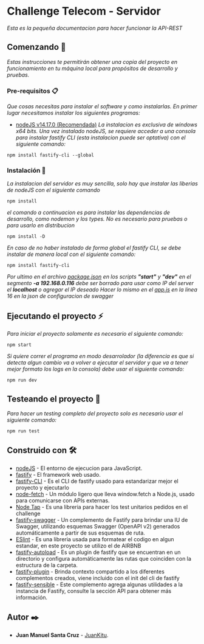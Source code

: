 # Challenge Telecom - Servidor

_Esta es la pequeña documentacion para hacer funcionar la API-REST_

## Comenzando 🚀

_Estas instrucciones te permitirán obtener una copia del proyecto en funcionamiento en tu máquina local para propósitos de desarrollo y pruebas._

### Pre-requisitos 📋

_Que cosas necesitas para instalar el software y como instalarlas._
_En primer lugar necesitamos instalar los siguientes programas:_

* [nodeJS v14.17.0 (Recomendada)](https://nodejs.org/dist/v14.17.0/node-v14.17.0-x64.msi)
_La instalacion es exclusiva de windows x64 bits._
_Una vez instalado nodeJS, se requiere acceder a una consola para instalar fastify CLI (esta instalacion puede ser optativa) con el siguiente comando:_

```
npm install fastify-cli --global
```

### Instalación 🔧

_La instalacion del servidor es muy sencilla, solo hay que instalar las liberias de nodeJS con el siguiente comando_

```
npm install
```
_el comando a continuacion es para instalar las dependencias de desarrollo, como nodemon y los types. No es necesario para pruebas o para usarlo en distribucion_

```
npm install -D
```
_En caso de no haber instalado de forma global el fastify CLI, se debe instalar de manera local con el siguiente comando:_
```
npm install fastify-cli
```



_Por ultimo en el archivo [package.json](https://github.com/JuanKitu/challengetelecom/blob/develop/package.json) en los scripts **"start"** y **"dev"** en el segmento **-a 192.168.0.116** debe ser borrado para usar como IP del server el **localhost** o agregar el IP deseado_
_Hacer lo mismo en el [app.js](https://github.com/JuanKitu/challengetelecom/blob/develop/app.js) en la linea 16  en la json de configuracion de swagger_
## Ejecutando el proyecto ⚡

_Para iniciar el proyecto solamente es necesario el siguiente comando:_
```
npm start
```
_Si quiere correr el programa en modo desarrolador (la diferencia es que si detecta algun cambio va a volver a ejecutar el servidor y que va a tener mejor formato los logs en la consola) debe usar el siguiente comando:_
```
npm run dev
```
## Testeando el proyecto 🔬
_Para hacer un testing completo del proyecto solo es necesario usar el siguiente comando:_
```
npm run test
```
## Construido con 🛠️

* [nodeJS](https://nodejs.org/es/docs/) - El entorno de ejecucion para JavaScript.
* [fastify](https://www.fastify.io/) - El framework web usado.
* [fastify-CLI](https://github.com/fastify/fastify-cli) - Es el CLI de fastify usado para estandarizar mejor el proyecto y ejecutarlo
* [node-fetch](https://github.com/node-fetch/node-fetch) - Un módulo ligero que lleva window.fetch a Node.js, usado para comunicarse con APIs externas.
* [Node Tap](https://node-tap.org/) - Es una libreria para hacer los test unitarios pedidos en el challenge
* [fastify-swagger](https://github.com/fastify/fastify-swagger) - Un complemento de Fastify para brindar una IU de Swagger, utilizando esquemas Swagger (OpenAPI v2)  generados automáticamente a partir de sus esquemas de ruta.
* [ESlint](https://eslint.org/) - Es una libreria usada para formatear el codigo en algun estandar, en este proyecto se utilizo el de AIRBNB
* [fastify-autoload](https://github.com/fastify/fastify-autoload) - Es un plugin de fastify que se encuentran en un directorio y configura automáticamente las rutas que coinciden con la estructura de la carpeta.
* [fastify-plugin](https://github.com/fastify/fastify-plugin) - Brinda contexto compartido a los diferentes complementos creados, viene incluido con el init del cli de fastify
* [fastify-sensible](https://github.com/fastify/fastify-sensible) - Este complemento agrega algunas utilidades a la instancia de Fastify, consulte la sección API para obtener más información.

## Autor ✒️
* **Juan Manuel Santa Cruz** - [JuanKitu](https://github.com/JuanKitu).
